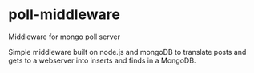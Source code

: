 poll-middleware
===============

Middleware for mongo poll server

Simple middleware built on node.js and mongoDB to translate posts and gets to a webserver into inserts and finds in a MongoDB.
